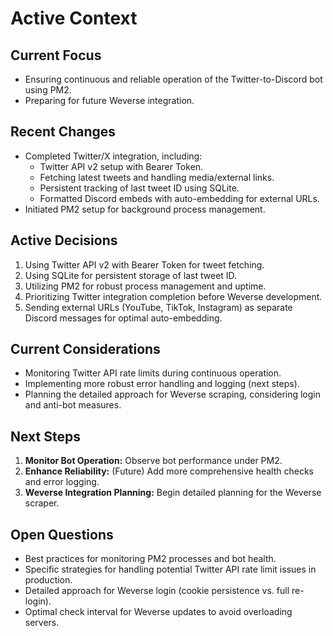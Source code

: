 # Active Context

## Current Focus

- Ensuring continuous and reliable operation of the Twitter-to-Discord bot using PM2.
- Preparing for future Weverse integration.

## Recent Changes

- Completed Twitter/X integration, including:
  - Twitter API v2 setup with Bearer Token.
  - Fetching latest tweets and handling media/external links.
  - Persistent tracking of last tweet ID using SQLite.
  - Formatted Discord embeds with auto-embedding for external URLs.
- Initiated PM2 setup for background process management.

## Active Decisions

1. Using Twitter API v2 with Bearer Token for tweet fetching.
2. Using SQLite for persistent storage of last tweet ID.
3. Utilizing PM2 for robust process management and uptime.
4. Prioritizing Twitter integration completion before Weverse development.
5. Sending external URLs (YouTube, TikTok, Instagram) as separate Discord messages for optimal auto-embedding.

## Current Considerations

- Monitoring Twitter API rate limits during continuous operation.
- Implementing more robust error handling and logging (next steps).
- Planning the detailed approach for Weverse scraping, considering login and anti-bot measures.

## Next Steps

1.  **Monitor Bot Operation:** Observe bot performance under PM2.
2.  **Enhance Reliability:** (Future) Add more comprehensive health checks and error logging.
3.  **Weverse Integration Planning:** Begin detailed planning for the Weverse scraper.

## Open Questions

- Best practices for monitoring PM2 processes and bot health.
- Specific strategies for handling potential Twitter API rate limit issues in production.
- Detailed approach for Weverse login (cookie persistence vs. full re-login).
- Optimal check interval for Weverse updates to avoid overloading servers.
